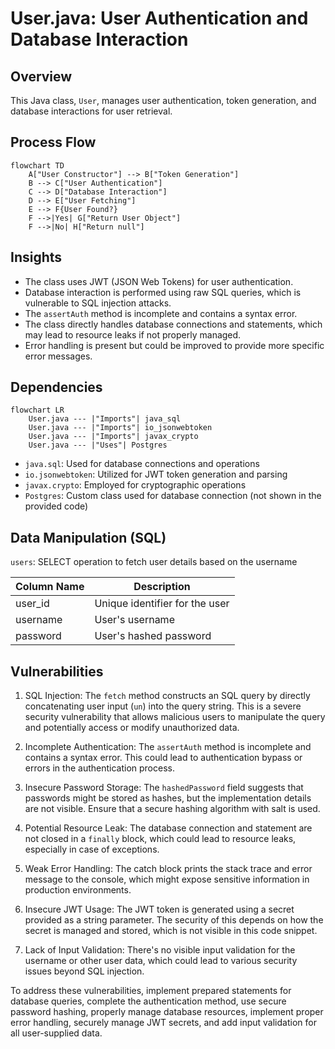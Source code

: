 # User.java: User Authentication and Database Interaction

## Overview

This Java class, `User`, manages user authentication, token generation, and database interactions for user retrieval.

## Process Flow

```mermaid
flowchart TD
    A["User Constructor"] --> B["Token Generation"]
    B --> C["User Authentication"]
    C --> D["Database Interaction"]
    D --> E["User Fetching"]
    E --> F{User Found?}
    F -->|Yes| G["Return User Object"]
    F -->|No| H["Return null"]
```

## Insights

- The class uses JWT (JSON Web Tokens) for user authentication.
- Database interaction is performed using raw SQL queries, which is vulnerable to SQL injection attacks.
- The `assertAuth` method is incomplete and contains a syntax error.
- The class directly handles database connections and statements, which may lead to resource leaks if not properly managed.
- Error handling is present but could be improved to provide more specific error messages.

## Dependencies

```mermaid
flowchart LR
    User.java --- |"Imports"| java_sql
    User.java --- |"Imports"| io_jsonwebtoken
    User.java --- |"Imports"| javax_crypto
    User.java --- |"Uses"| Postgres
```

- `java.sql`: Used for database connections and operations
- `io.jsonwebtoken`: Utilized for JWT token generation and parsing
- `javax.crypto`: Employed for cryptographic operations
- `Postgres`: Custom class used for database connection (not shown in the provided code)

## Data Manipulation (SQL)

`users`: SELECT operation to fetch user details based on the username

| Column Name | Description |
|-------------|-------------|
| user_id     | Unique identifier for the user |
| username    | User's username |
| password    | User's hashed password |

## Vulnerabilities

1. SQL Injection: The `fetch` method constructs an SQL query by directly concatenating user input (`un`) into the query string. This is a severe security vulnerability that allows malicious users to manipulate the query and potentially access or modify unauthorized data.

2. Incomplete Authentication: The `assertAuth` method is incomplete and contains a syntax error. This could lead to authentication bypass or errors in the authentication process.

3. Insecure Password Storage: The `hashedPassword` field suggests that passwords might be stored as hashes, but the implementation details are not visible. Ensure that a secure hashing algorithm with salt is used.

4. Potential Resource Leak: The database connection and statement are not closed in a `finally` block, which could lead to resource leaks, especially in case of exceptions.

5. Weak Error Handling: The catch block prints the stack trace and error message to the console, which might expose sensitive information in production environments.

6. Insecure JWT Usage: The JWT token is generated using a secret provided as a string parameter. The security of this depends on how the secret is managed and stored, which is not visible in this code snippet.

7. Lack of Input Validation: There's no visible input validation for the username or other user data, which could lead to various security issues beyond SQL injection.

To address these vulnerabilities, implement prepared statements for database queries, complete the authentication method, use secure password hashing, properly manage database resources, implement proper error handling, securely manage JWT secrets, and add input validation for all user-supplied data.
